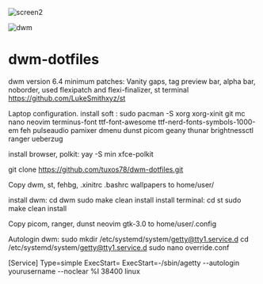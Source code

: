 ![screen2](https://user-images.githubusercontent.com/62457015/208231100-a8103398-6024-4298-aaf8-753a5ecf20ad.png)

![dwm](https://user-images.githubusercontent.com/62457015/209472905-ac0bb2c1-a906-4ffb-bd02-274144bbf94f.png)

# dwm-dotfiles
dwm version 6.4
minimum patches:
Vanity gaps, tag preview bar, alpha bar, noborder,
used flexipatch and flexi-finalizer,
st terminal https://github.com/LukeSmithxyz/st

Laptop configuration.
install soft
: sudo pacman -S xorg xorg-xinit git mc nano neovim terminus-font ttf-font-awesome ttf-nerd-fonts-symbols-1000-em feh pulseaudio pamixer dmenu dunst picom geany thunar brightnessctl ranger ueberzug

install browser, polkit:
yay -S min xfce-polkit

git clone https://github.com/tuxos78/dwm-dotfiles.git

Copy dwm, st, fehbg, .xinitrc .bashrc wallpapers to home/user/  

install dwm:
cd dwm 
sudo make clean install
install terminal:
cd st
sudo make clean install

Copy picom, ranger, dunst neovim gtk-3.0 to home/user/.config

Autologin dwm:
sudo mkdir /etc/systemd/system/getty@tty1.service.d
cd /etc/systemd/system/getty@tty1.service.d
sudo nano override.conf

[Service]
Type=simple
ExecStart=
ExecStart=-/sbin/agetty --autologin yourusername --noclear %I 38400 linux






